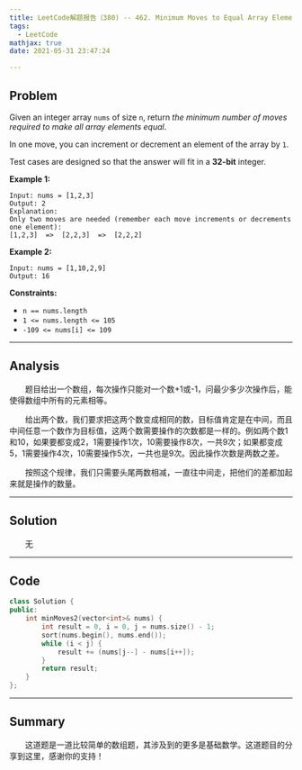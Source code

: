 ```yaml
---
title: LeetCode解题报告（380) -- 462. Minimum Moves to Equal Array Elements II
tags:
  - LeetCode
mathjax: true
date: 2021-05-31 23:47:24

---
```


## Problem

Given an integer array `nums` of size `n`, return *the minimum number of moves required to make all array elements equal*.

In one move, you can increment or decrement an element of the array by `1`.

Test cases are designed so that the answer will fit in a **32-bit** integer.

<!-- more -->

**Example 1:**

```
Input: nums = [1,2,3]
Output: 2
Explanation:
Only two moves are needed (remember each move increments or decrements one element):
[1,2,3]  =>  [2,2,3]  =>  [2,2,2]
```

**Example 2:**

```
Input: nums = [1,10,2,9]
Output: 16
```



**Constraints:**

- `n == nums.length`
- `1 <= nums.length <= 105`
- `-109 <= nums[i] <= 109`

------

## Analysis

&emsp;&emsp;题目给出一个数组，每次操作只能对一个数+1或-1，问最少多少次操作后，能使得数组中所有的元素相等。

&emsp;&emsp;给出两个数，我们要求把这两个数变成相同的数，目标值肯定是在中间，而且中间任意一个数作为目标值，这两个数需要操作的次数都是一样的。例如两个数1和10，如果要都变成2，1需要操作1次，10需要操作8次，一共9次；如果都变成5，1需要操作4次，10需要操作5次，一共也是9次。因此操作次数是两数之差。

&emsp;&emsp;按照这个规律，我们只需要头尾两数相减，一直往中间走，把他们的差都加起来就是操作的数量。

------

## Solution

&emsp;&emsp;无

------

## Code

```c++
class Solution {
public:
    int minMoves2(vector<int>& nums) {
        int result = 0, i = 0, j = nums.size() - 1;
        sort(nums.begin(), nums.end());
        while (i < j) {
            result += (nums[j--] - nums[i++]);
        }
        return result;
    }
};
```

------

## Summary

&emsp;&emsp;这道题是一道比较简单的数组题，其涉及到的更多是基础数学。这道题目的分享到这里，感谢你的支持！
